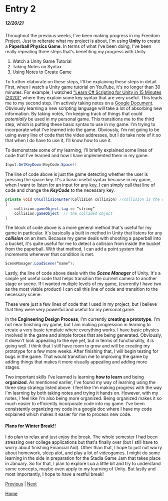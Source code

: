 # Entry 2
##### 12/20/21

Throughout the previous weeks, I've been making progress in my Freedom Project. Just to reiterate what my project is about, I'm using **Unity** to create a **Paperball Physics Game**. In terms of what I've been doing, I've been really repeating three steps that's benefiting my progress with Unity.

1. Watch a Unity Game Tutorial
2. Taking Notes on Syntax
3. Using Notes to Create Game

To further elaborate on these steps, I'll be explaining these steps in detail. First, when I watch a Unity game tutorial on YouTube, it's no longer than 30 minutes. For example, I watched ["Learn C# Scripting for Unity in 15 Minutes (2020)"](https://www.youtube.com/watch?v=9tMvzrqBUP8&t=615s) where they explain some key syntax that are very useful. This leads me to my second step. I'm actively taking notes on a [Google Document](https://docs.google.com/document/d/1d4agm-SyfcIxGI2hSLtlAM7wJeoNXJsZks-7GvF_UCM/edit). Obviously learning a new scripting language will take a lot of absorbing new information. By taking notes, I'm keeping track of things that could _potentially_ be used in my personal game. This transitions me to the third step, which is putting these basic syntax to use in my game. I'm trying to incorporate what I've learned into the game. Obviously, I'm not going to be using every line of code that the video addresses, but I do take note of it so that when I do have to use it, I'll know how to use it.

To demonstrate some of my learning, I'll briefly explained some lines of code that I've learned and how I have implemented them in my game.

```c#
Input.GetKeyDown(KeyCode.Space))
```
The line of code above is just the game detecting whether the user is pressing the space key. It's a basic useful syntax because in my game, when I want to listen for an input for any key, I can simply call that line of code and change the **_KeyCode_** to the necessary key.

```c#
private void OnCollisionEnter(Collision collision) //collision is the object that hits the gameObject
{
	collision.gameObject.tag == “string”
	collision.gameObject  // the collided object
}
```
The block of code above is a more general method that's useful for my game in particular. It's basically a built in method in Unity that listens for any **_collision_** on an item. Because my game deals with shooting a paperball into a bucket, it's quite useful for me to detect a collision from inside the bucket from the paperball. With that method, I can add a point system that increments whenever that condition is met.

```c#
SceneManager.LoadScene(“name”);
```
Lastly, the line of code above deals with the **_Scene Manager_** of Unity. It's a simple yet useful code that helps transition the current camera to another stage or scene. If I wanted multiple levels of my game, (currently I have two as the most viable product) I can call this line of code and transition to the necessary scene.

These were just a few lines of code that I used in my project, but I believe that they were very powerful and useful for my personal game.

In the **Engineering Design Process**, I'm currently **creating a prototype**. I'm not near finishing my game, but I am making progression in learning to create a very basic template where everything works. I have basic physics involved in the game and simple forces that are being generated. Obviously, it doesn't look appealing to the eye yet, but in terms of functionality, it is going well. I think that I still have room to grow and will be creating my prototype for a few more weeks. After finishing that, I will begin testing for bugs in the game. That would transition me to improving the game by adding things that makes it more visually appealing and adding more stages.

Two important skills I've learned is learning **how to learn** and being **organized**. As mentioned earlier, I've found my way of learning using the three step strategy listed above. I feel like I'm making progress with the way I'm learning by both taking notes and trying it hands on. However, with my notes, I feel like I'm also being more organized. Being organized makes it so much easier to efficiently incorporate code into my game. I've been consistently organizing my code in a google doc where I have my code explained which makes it easier for me to process new code.

#### Plans for Winter Break!!

I do plan to relax and just enjoy the break. The whole semester I had been stressing over college applications but that's finally over (but I still have to worry about finishing Financial Aid). Other than that, I hope to just not worry about homework, sleep alot, and play a lot of videogames. I might do some learning in the side in preparation for the Stadia Game Jam that takes place in January. So for that, I plan to explore Lua a little bit and try to understand some concepts, maybe even apply to my learning of Unity. But lastly and most importantly, I hope to have a restful break!


[Previous](entry01.md) | [Next](entry03.md)

[Home](../README.md)